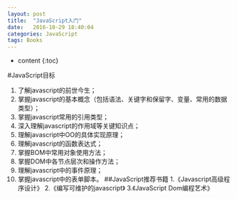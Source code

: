 ```yaml
---
layout: post
title:  "JavaScript入门"
date:   2016-10-29 18:40:04
categories: JavaScript
tags: Books
---
```


* content
{:toc}

#JavaScript目标
1. 了解javascript的前世今生；
2. 掌握javascript的基本概念（包括语法、关键字和保留字、变量、常用的数据类型）；
3. 掌握javascript常用的引用类型；
4. 深入理解javascript的作用域等关键知识点；
5. 理解javascript中OO的具体实现原理；
6. 理解javascript的函数表达式；
7. 掌握BOM中常用对象使用方法；
8. 掌握DOM中各节点层次和操作方法；
9. 理解javascript中的事件原理；
10. 掌握javascript中的表单脚本。
##JavaScript推荐书籍
1.《Javascript高级程序设计》
2.《编写可维护的javascript》
3.《JavaScript Dom编程艺术》